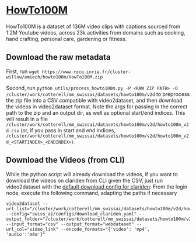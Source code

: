 # [HowTo100M](https://github.com/antoine77340/howto100m)
HowTo100M is a dataset of 136M video clips with captions sourced from 1.2M Youtube videos, across 23k activities from domains such as cooking, hand crafting, personal care, gardening or fitness.

## Download the raw metadata
First, run `wget https://www.rocq.inria.fr/cluster-willow/amiech/howto100m/HowTo100M.zip`

Second, run `python utils/process_howto100m.py -P <RAW ZIP PATH> -O /cluster/work/cotterell/mm_swissai/datasets/howto100m/v2d` to preprocess the zip file into a CSV compatible with video2dataset, and then download the videos in video2dataset format. Note the args for passing in the correct path to the zip and an output dir, as well as optional start/end indices.
This will result in a file `/cluster/work/cotterell/mm_swissai/datasets/howto100m/v2d/howto100m_v2d.csv` (or, if you pass in start and end indices, `/cluster/work/cotterell/mm_swissai/datasets/howto100m/v2d/howto100m_v2d_<STARTINDEX>_<ENDINDEX>`).

## Download the Videos (from CLI)
While the python script will already download the videos, if you want to download the videos on clariden from CLI given the CSV, just run video2dataset with the [default download config for clariden](../configs/download_clariden.yaml): From the login node, execute the following command, adapting the paths if necessary

```
video2dataset --url_list="/cluster/work/cotterell/mm_swissai/datasets/howto100m/v2d/howto100m_v2d_0_5000.csv" --config="swiss_ai/configs/download_clariden.yaml" --output_folder="/cluster/work/cotterell/mm_swissai/datasets/howto100m/v2d" --input_format="csv" --output_format="webdataset" --url_col="video_link" --encode_formats="{'video': 'mp4', 'audio':'m4a'}"
```
